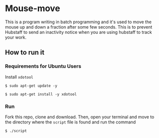 # Mouse-move
This is a program writing in batch programming and it's used to move the mouse up and down a fraction after some few seconds. This is to prevent Hubstaff to send an inactivity notice when you are using hubstaff to track your work.

## How to run it
### Requirements for Ubuntu Users
Install `xdotool`

`$ sudo apt-get update -y`

`$ sudo apt-get install -y xdotool`
### Run
Fork this repo, clone and download. Then, open your terminal and move to the directory where the `script` file is found and run the command
```
$ ./script
```
